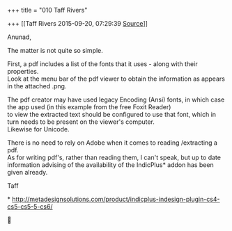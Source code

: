 +++
title = "010 Taff Rivers"

+++
[[Taff Rivers	2015-09-20, 07:29:39 [Source](https://groups.google.com/g/samskrita/c/hWlx5Lp2Gkc)]]



  
Anunad,  
  
 The matter is not quite so simple.  
  
 First, a pdf includes a list of the fonts that it uses - along with their properties.  
 Look at the menu bar of the pdf viewer to obtain the information as appears in the attached .png.  
  
 The pdf creator may have used legacy Encoding (Ansi) fonts, in which case the app used (in this example from the free Foxit Reader)  
to view the extracted text should be configured to use that font, which in turn needs to be present on the viewer's computer.  
 Likewise for Unicode.  
  
There is no need to rely on Adobe when it comes to reading /extracting a pdf.  
As for writing pdf's, rather than reading them, I can't speak, but up to date information advising of the availability of the IndicPlus\* addon has been given already.  
  
 Taff  
  
 \* <http://metadesignsolutions.com/product/indicplus-indesign-plugin-cs4-cs5-cs5-5-cs6/>



